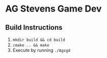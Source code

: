 # AG Stevens Game Dev

## Build Instructions
1. `mkdir build && cd build`
2. `cmake .. && make`
3. Execute by running `./Agsgd`

